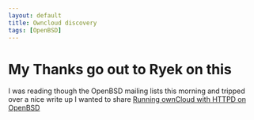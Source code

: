 ```yaml
---
layout: default
title: Owncloud discovery
tags: [OpenBSD]
---
```


# My Thanks go out to Ryek on this  
I was reading though the OpenBSD mailing lists this morning and tripped over a nice write up I wanted to share 
[Running ownCloud with HTTPD on OpenBSD](https://github.com/reyk/httpd/wiki/Running-ownCloud-with-httpd-on-OpenBSD) 
